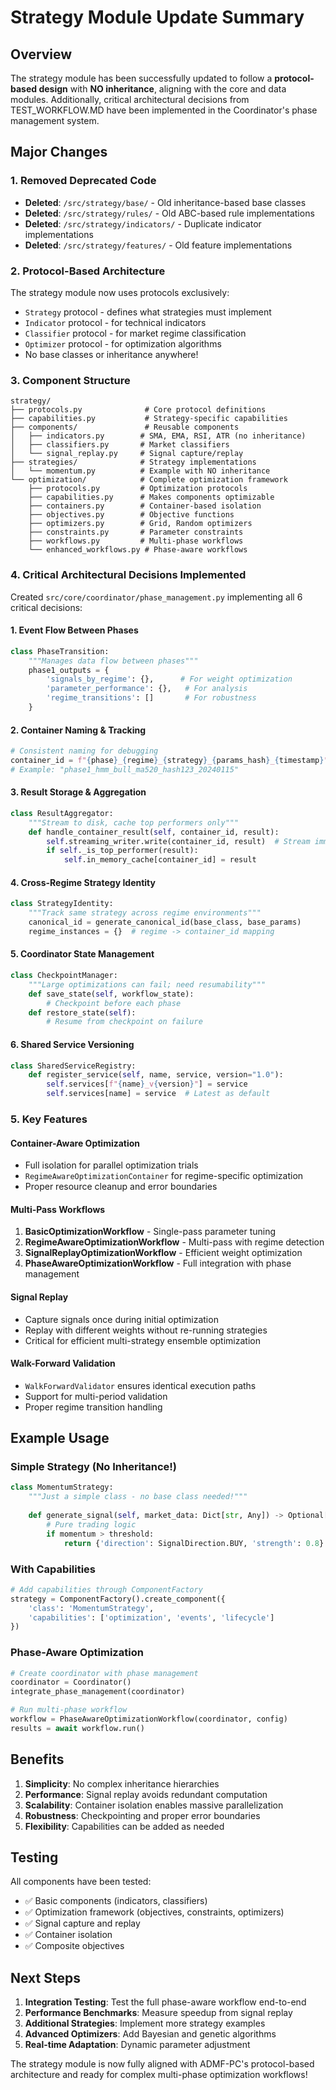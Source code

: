 # Strategy Module Update Summary

## Overview

The strategy module has been successfully updated to follow a **protocol-based design** with **NO inheritance**, aligning with the core and data modules. Additionally, critical architectural decisions from TEST_WORKFLOW.MD have been implemented in the Coordinator's phase management system.

## Major Changes

### 1. Removed Deprecated Code
- **Deleted**: `/src/strategy/base/` - Old inheritance-based base classes
- **Deleted**: `/src/strategy/rules/` - Old ABC-based rule implementations  
- **Deleted**: `/src/strategy/indicators/` - Duplicate indicator implementations
- **Deleted**: `/src/strategy/features/` - Old feature implementations

### 2. Protocol-Based Architecture
The strategy module now uses protocols exclusively:
- `Strategy` protocol - defines what strategies must implement
- `Indicator` protocol - for technical indicators
- `Classifier` protocol - for market regime classification
- `Optimizer` protocol - for optimization algorithms
- No base classes or inheritance anywhere!

### 3. Component Structure
```
strategy/
├── protocols.py              # Core protocol definitions
├── capabilities.py           # Strategy-specific capabilities
├── components/               # Reusable components
│   ├── indicators.py        # SMA, EMA, RSI, ATR (no inheritance)
│   ├── classifiers.py       # Market classifiers
│   └── signal_replay.py     # Signal capture/replay
├── strategies/              # Strategy implementations
│   └── momentum.py          # Example with NO inheritance
└── optimization/            # Complete optimization framework
    ├── protocols.py         # Optimization protocols
    ├── capabilities.py      # Makes components optimizable
    ├── containers.py        # Container-based isolation
    ├── objectives.py        # Objective functions
    ├── optimizers.py        # Grid, Random optimizers
    ├── constraints.py       # Parameter constraints
    ├── workflows.py         # Multi-phase workflows
    └── enhanced_workflows.py # Phase-aware workflows
```

### 4. Critical Architectural Decisions Implemented

Created `src/core/coordinator/phase_management.py` implementing all 6 critical decisions:

#### 1. Event Flow Between Phases
```python
class PhaseTransition:
    """Manages data flow between phases"""
    phase1_outputs = {
        'signals_by_regime': {},      # For weight optimization
        'parameter_performance': {},   # For analysis
        'regime_transitions': []       # For robustness
    }
```

#### 2. Container Naming & Tracking
```python
# Consistent naming for debugging
container_id = f"{phase}_{regime}_{strategy}_{params_hash}_{timestamp}"
# Example: "phase1_hmm_bull_ma520_hash123_20240115"
```

#### 3. Result Storage & Aggregation
```python
class ResultAggregator:
    """Stream to disk, cache top performers only"""
    def handle_container_result(self, container_id, result):
        self.streaming_writer.write(container_id, result)  # Stream immediately
        if self._is_top_performer(result):
            self.in_memory_cache[container_id] = result
```

#### 4. Cross-Regime Strategy Identity
```python
class StrategyIdentity:
    """Track same strategy across regime environments"""
    canonical_id = generate_canonical_id(base_class, base_params)
    regime_instances = {}  # regime -> container_id mapping
```

#### 5. Coordinator State Management
```python
class CheckpointManager:
    """Large optimizations can fail; need resumability"""
    def save_state(self, workflow_state):
        # Checkpoint before each phase
    def restore_state(self):
        # Resume from checkpoint on failure
```

#### 6. Shared Service Versioning
```python
class SharedServiceRegistry:
    def register_service(self, name, service, version="1.0"):
        self.services[f"{name}_v{version}"] = service
        self.services[name] = service  # Latest as default
```

### 5. Key Features

#### Container-Aware Optimization
- Full isolation for parallel optimization trials
- `RegimeAwareOptimizationContainer` for regime-specific optimization
- Proper resource cleanup and error boundaries

#### Multi-Pass Workflows
1. **BasicOptimizationWorkflow** - Single-pass parameter tuning
2. **RegimeAwareOptimizationWorkflow** - Multi-pass with regime detection
3. **SignalReplayOptimizationWorkflow** - Efficient weight optimization
4. **PhaseAwareOptimizationWorkflow** - Full integration with phase management

#### Signal Replay
- Capture signals once during initial optimization
- Replay with different weights without re-running strategies
- Critical for efficient multi-strategy ensemble optimization

#### Walk-Forward Validation
- `WalkForwardValidator` ensures identical execution paths
- Support for multi-period validation
- Proper regime transition handling

## Example Usage

### Simple Strategy (No Inheritance!)
```python
class MomentumStrategy:
    """Just a simple class - no base class needed!"""
    
    def generate_signal(self, market_data: Dict[str, Any]) -> Optional[Dict[str, Any]]:
        # Pure trading logic
        if momentum > threshold:
            return {'direction': SignalDirection.BUY, 'strength': 0.8}
```

### With Capabilities
```python
# Add capabilities through ComponentFactory
strategy = ComponentFactory().create_component({
    'class': 'MomentumStrategy',
    'capabilities': ['optimization', 'events', 'lifecycle']
})
```

### Phase-Aware Optimization
```python
# Create coordinator with phase management
coordinator = Coordinator()
integrate_phase_management(coordinator)

# Run multi-phase workflow
workflow = PhaseAwareOptimizationWorkflow(coordinator, config)
results = await workflow.run()
```

## Benefits

1. **Simplicity**: No complex inheritance hierarchies
2. **Performance**: Signal replay avoids redundant computation
3. **Scalability**: Container isolation enables massive parallelization
4. **Robustness**: Checkpointing and proper error boundaries
5. **Flexibility**: Capabilities can be added as needed

## Testing

All components have been tested:
- ✅ Basic components (indicators, classifiers)
- ✅ Optimization framework (objectives, constraints, optimizers)
- ✅ Signal capture and replay
- ✅ Container isolation
- ✅ Composite objectives

## Next Steps

1. **Integration Testing**: Test the full phase-aware workflow end-to-end
2. **Performance Benchmarks**: Measure speedup from signal replay
3. **Additional Strategies**: Implement more strategy examples
4. **Advanced Optimizers**: Add Bayesian and genetic algorithms
5. **Real-time Adaptation**: Dynamic parameter adjustment

The strategy module is now fully aligned with ADMF-PC's protocol-based architecture and ready for complex multi-phase optimization workflows!
